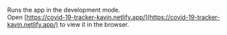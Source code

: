 Runs the app in the development mode.\
Open [https://covid-19-tracker-kavin.netlify.app/](https://covid-19-tracker-kavin.netlify.app/) to view it in the browser.
